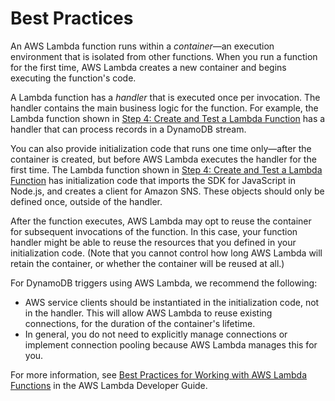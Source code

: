 # Best Practices<a name="Streams.Lambda.BestPracticesWithDynamoDB"></a>

An AWS Lambda function runs within a *container*—an execution environment that is isolated from other functions\. When you run a function for the first time, AWS Lambda creates a new container and begins executing the function's code\.

A Lambda function has a *handler* that is executed once per invocation\. The handler contains the main business logic for the function\. For example, the Lambda function shown in [Step 4: Create and Test a Lambda Function](Streams.Lambda.Tutorial.md#Streams.Lambda.Tutorial.LambdaFunction) has a handler that can process records in a DynamoDB stream\. 

You can also provide initialization code that runs one time only—after the container is created, but before AWS Lambda executes the handler for the first time\. The Lambda function shown in [Step 4: Create and Test a Lambda Function](Streams.Lambda.Tutorial.md#Streams.Lambda.Tutorial.LambdaFunction) has initialization code that imports the SDK for JavaScript in Node\.js, and creates a client for Amazon SNS\. These objects should only be defined once, outside of the handler\.

After the function executes, AWS Lambda may opt to reuse the container for subsequent invocations of the function\. In this case, your function handler might be able to reuse the resources that you defined in your initialization code\. \(Note that you cannot control how long AWS Lambda will retain the container, or whether the container will be reused at all\.\)

For DynamoDB triggers using AWS Lambda, we recommend the following:
+ AWS service clients should be instantiated in the initialization code, not in the handler\. This will allow AWS Lambda to reuse existing connections, for the duration of the container's lifetime\.
+ In general, you do not need to explicitly manage connections or implement connection pooling because AWS Lambda manages this for you\.

For more information, see [Best Practices for Working with AWS Lambda Functions](http://docs.aws.amazon.com/lambda/latest/dg/best-practices.html) in the AWS Lambda Developer Guide\.